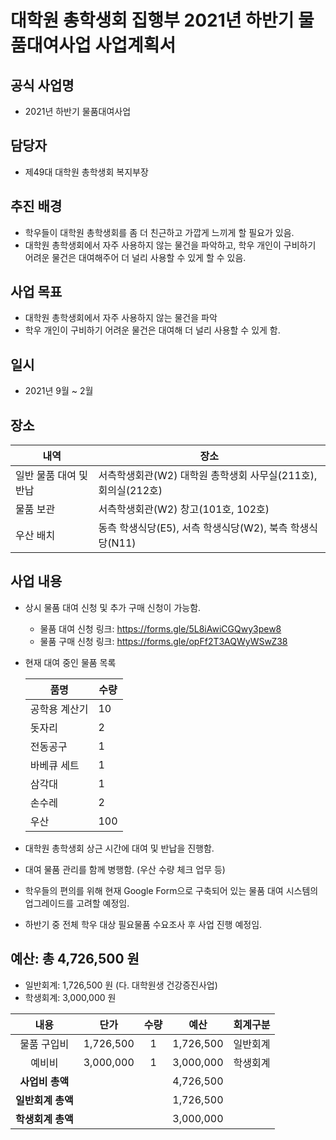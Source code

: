 대학원 총학생회 집행부 2021년 하반기 물품대여사업 사업계획서
===

## 공식 사업명
- 2021년 하반기 물품대여사업

## 담당자
- 제49대 대학원 총학생회 복지부장

## 추진 배경
- 학우들이 대학원 총학생회를 좀 더 친근하고 가깝게 느끼게 할 필요가 있음.
- 대학원 총학생회에서 자주 사용하지 않는 물건을 파악하고, 학우 개인이 구비하기 어려운 물건은 대여해주어 더 널리 사용할 수 있게 할 수 있음.

## 사업 목표
- 대학원 총학생회에서 자주 사용하지 않는 물건을 파악
- 학우 개인이 구비하기 어려운 물건은 대여해 더 널리 사용할 수 있게 함.
 
## 일시
- 2021년 9월 ~ 2월

## 장소

| 내역 | 장소 | 
|---|---|
| 일반 물품 대여 및 반납 | 서측학생회관(W2) 대학원 총학생회 사무실(211호), 회의실(212호) | 
| 물품 보관 | 서측학생회관(W2) 창고(101호, 102호) | 
| 우산 배치 | 동측 학생식당(E5), 서측 학생식당(W2), 북측 학생식당(N11) | 

## 사업 내용
- 상시 물품 대여 신청 및 추가 구매 신청이 가능함.
    - 물품 대여 신청 링크: https://forms.gle/5L8iAwiCGQwy3pew8 
    - 물품 구매 신청 링크: https://forms.gle/opFf2T3AQWyWSwZ38
- 현재 대여 중인 물품 목록 

    | 품명 | 수량 | 
    |---|---|
    | 공학용 계산기 | 10 |
    | 돗자리 | 2 |
    | 전동공구 | 1 |
    | 바베큐 세트 | 1 |
    | 삼각대 | 1 |
    | 손수레 | 2 |
    | 우산 | 100 |
    
- 대학원 총학생회 상근 시간에 대여 및 반납을 진행함.
- 대여 물품 관리를 함께 병행함. (우산 수량 체크 업무 등)
- 학우들의 편의를 위해 현재 Google Form으로 구축되어 있는 물품 대여 시스템의 업그레이드를 고려할 예정임.
- 하반기 중 전체 학우 대상 필요물품 수요조사 후 사업 진행 예정임.

## 예산: 총 4,726,500 원
- 일반회계: 1,726,500 원 (다. 대학원생 건강증진사업)
- 학생회계: 3,000,000 원 

| **내용** | **단가** | **수량** | **예산** | **회계구분** |
|:---:|:---:|:---:|:---:|:---:|
| 물품 구입비 | 1,726,500 | 1 | 1,726,500 | 일반회계 | 
| 예비비 | 3,000,000 | 1 | 3,000,000 | 학생회계 | 
| **사업비 총액** |  |  | 4,726,500 | |
| **일반회계 총액** |  |  | 1,726,500 | |
| **학생회계 총액** |  |  | 3,000,000 | |
